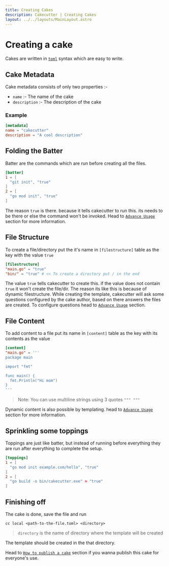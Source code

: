 ```yaml
---
title: Creating Cakes
description: Cakecutter | Creating Cakes
layout: ../../layouts/MainLayout.astro
---
```


# Creating a cake

Cakes are written in [`toml`](https://toml.io/en/) syntax which are easy to write.

## Cake Metadata

Cake metadata consists of only two properties :-

- `name` :- The name of the cake
- `description` :- The description of the cake

### Example

```toml
[metadata]
name = "cakecutter"
description = "A cool description"
```

## Folding the Batter

Batter are the commands which are run before creating all the files.

```toml
[batter]
1 = [
  "git init", "true"
]
2 = [
  "go mod init", "true"
]
```

The reason `true` is there. because it tells cakecutter to run this. its needs to be there or else the command won't be invoked.
Head to [`Advance Usage`](/4-advance) section for more information.

## File Structure

To create a file/directory put the it's name in `[filestructure]` table as the key with the value `true`

```toml
[filestructure]
"main.go" = "true"
"bin/" = "true" # << To create a directory put / in the end
```

The value `true` tells cakecutter to create this. if the value does not contain `true` it won't create the file/dir.
The reason its like this is because of dynamic filestructure. While creating the template, cakecutter will ask some questions configured by the cake author, based on there answers the files are created.
To configure questions head to [`Advance Usage`](/4-advance) section.

## File Content

To add content to a file put its name in `[content]` table as the key with its contents as the value

```toml
[content]
"main.go" = '''
package main

import "fmt"

func main() {
  fmt.Println("Hi mom")
}
'''
```

> Note: You can use multiline strings using 3 quotes `""" """`

Dynamic content is also possible by templating. head to [`Advance Usage`]('/4-advance') section for more information.

## Sprinkling some toppings

Toppings are just like batter, but instead of running before everything they are run after everything to complete the setup.

```toml
[toppings]
1 = [
  "go mod init example.com/hello", "true"
]
2 = [
  "go build -o bin/cakecutter.exe" = "true"
]
```

## Finishing off

The cake is done, save the file and run

```
cc local <path-to-the-file.toml> <directory>
```

> `directory` is the name of directory where the template will be created

The template should be created in the that directory.<br>

Head to [`How to publish a cake`](/5-advance) section if you wanna publish this cake for everyone's use.
